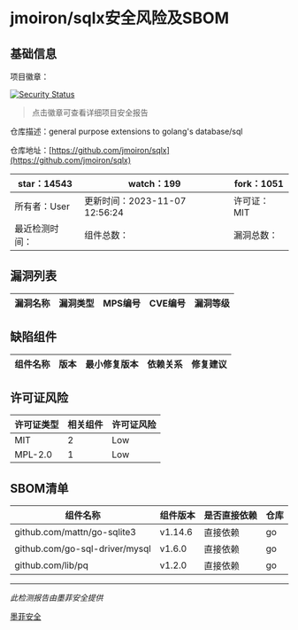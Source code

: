 # jmoiron/sqlx安全风险及SBOM

## 基础信息

项目徽章：

[![Security Status](https://www.murphysec.com/platform3/v31/badge/1721957324992876544.svg)](https://www.murphysec.com/console/report/1694412344171257856/1721957324992876544)

> 点击徽章可查看详细项目安全报告

仓库描述：general purpose extensions to golang's database/sql

仓库地址：[https://github.com/jmoiron/sqlx](https://github.com/jmoiron/sqlx)

| star：14543 | watch：199 | fork：1051 |
| ----------- | -------------- | ------------ |
| 所有者：User | 更新时间：2023-11-07 12:56:24 | 许可证：MIT |
| 最近检测时间： | 组件总数： | 漏洞总数： |




## 漏洞列表

| 漏洞名称 | 漏洞类型 | MPS编号 | CVE编号 | 漏洞等级 |
| ------- | ------ | ------- | ------ | ----- |





## 缺陷组件

| 组件名称 | 版本 | 最小修复版本 | 依赖关系 | 修复建议 |
| -------- | ---- | ------------ | -------- | -------- |





## 许可证风险

| 许可证类型 | 相关组件 | 许可证风险 |
| ---------- | -------- | ---------- |
|MIT|2|Low|
|MPL-2.0|1|Low|




## SBOM清单

| 组件名称 | 组件版本 | 是否直接依赖 | 仓库 |
| -------- | -------- | ------------ | ---- |
|github.com/mattn/go-sqlite3|v1.14.6|直接依赖|go|
|github.com/go-sql-driver/mysql|v1.6.0|直接依赖|go|
|github.com/lib/pq|v1.2.0|直接依赖|go|


------

*此检测报告由墨菲安全提供*

[墨菲安全](www.murphysec.com)